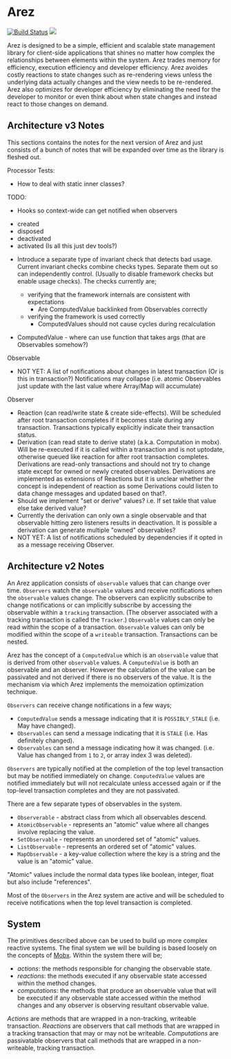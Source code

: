 # Arez

[![Build Status](https://secure.travis-ci.org/realityforge/arez.png?branch=master)](http://travis-ci.org/realityforge/arez)
[<img src="https://img.shields.io/maven-central/v/org.realityforge.arez/arez.svg?label=latest%20release"/>](http://search.maven.org/#search%7Cga%7C1%7Cg%3A%22org.realityforge.arez%22%20a%3A%22arez%22)

Arez is designed to be a simple, efficient and scalable state management library for client-side
applications that shines no matter how complex the relationships between elements within the system.
Arez trades memory for efficiency, execution efficiency and developer efficiency. Arez avoides costly
reactions to state changes such as re-rendering views unless the underlying data actually changes and
the view needs to be re-rendered. Arez also optimizes for developer efficiency by eliminating the need
for the developer to monitor or even think about when state changes and instead react to those changes
on demand. 

## Architecture v3 Notes

This sections contains the notes for the next version of Arez and just consists of a bunch of notes
that will be expanded over time as the library is fleshed out.

Processor Tests:
* How to deal with static inner classes?

TODO:
* Hooks so context-wide can get notified when observers
 - created
 - disposed
 - deactivated
 - activated
(Is all this just dev tools?)

* Introduce a separate type of invariant check that detects bad usage. Current invariant checks combine
  checks types. Separate them out so can independently control. (Usually to disable framework checks but
  enable usage checks). The checks currently are;
  - verifying that the framework internals are consistent with expectations
    - Are ComputedValue backlinked from Observables correctly
  - verifying the framework is used correctly
    - ComputedValues should not cause cycles during recalculation

* ComputedValue - where can use function that takes args (that are Observables somehow?)

Observable
* NOT YET: A list of notifications about changes in latest transaction (Or is this in
  transaction?) Notifications may collapse (i.e. atomic Observables just update with the
  last value where Array/Map will accumulate)

Observer
* Reaction (can read/write state & create side-effects). Will be scheduled after root transaction completes
  if it becomes stale during any transaction. Transactions typically explicitly indicate their transaction
  status.
* Derivation (can read state to derive state) (a.k.a. Computation in mobx). Will be re-executed if it is
  called within a transaction and is not uptodate, otherwise queued like reaction for after root
  transaction completes. Derivations are read-only transactions and should not try to change state except
  for owned or newly created observables. Derivations are implemented as extensions of Reactions but it is unclear
  whether the concept is independent of reaction as some Derivations could listen to data change messages and updated
  based on that?.
* Should we implement "set or derive" values? i.e. If set takle that value else take derived value?
* Currently the derivation can only own a single observable and that observable hitting zero listeners results
  in deactivation. It is possible a derivation can generate multiple "owned" observables?
* NOT YET: A list of notifications scheduled by dependencies if it opted in as a message receiving Observer. 


## Architecture v2 Notes

An Arez application consists of `observable` values that can change over time. `Observers` watch the
`observable` values and receive notifications when the `observable` values change. The observers can
explicitly subscribe to change notifications or can implicitly subscribe by accessing the observable
within a `tracking` transaction. (The observer associated with a tracking transaction is called the
`Tracker`.) `Observable` values can only be read within the scope of a transaction. `Observable` values
can only be modified within the scope of a `writeable` transaction. Transactions can be nested.

Arez has the concept of a `ComputedValue` which is an `observable` value that is derived from other
`observable` values. A `ComputedValue` is both an observable and an observer. However the calculation
of the value can be passivated and not derived if there is no observers of the value. It is the mechanism
via which Arez implements the memoization optimization technique.

`Observers` can receive change notifications in a few ways;

* `ComputedValue` sends a message indicating that it is `POSSIBLY_STALE` (i.e. May have changed).
* `Observables` can send a message indicating that it is `STALE` (i.e. Has definitely changed).
* `Observables` can send a message indicating how it was changed. (i.e. Value has changed from `1` to `2`, or array index 3 was deleted).

`Observers` are typically notified at the completion of the top level transaction but may be notified
immediately on change. `ComputedValue` values are notified immediately but will not recalculate unless
accessed again or if the top-level transaction completes and they are not passivated.

There are a few separate types of observables in the system.

* `Observerable` - abstract class from which all observables descend.
* `AtomicObservable` - represents an "atomic" value where all changes involve replacing the value.
* `SetObservable` - represents an unordered set of "atomic" values.
* `ListObservable` - represents an ordered set of "atomic" values.
* `MapObservable` - a key-value collection where the key is a string and the value is an "atomic" value.

"Atomic" values include the normal data types like boolean, integer, float but also include "references".

Most of the `Observers` in the Arez system are active and will be scheduled to receive notifications when
the top level transaction is completed.

## System

The primitives described above can be used to build up more complex reactive systems. The final system we
will be building is based loosely on the concepts of [Mobx](https://mobx.js.org/). Within the system there
will be;

* _actions_: the methods responsible for changing the observable state.
* _reactions_: the methods executed if any observable state accessed within the method changes.
* _computations_: the methods that produce an observable value that will be executed if any observable
  state accessed within the method changes and any observer is observing resultant observable value.

*Actions* are methods that are wrapped in a non-tracking, writeable transaction. *Reactions* are observers
that call methods that are wrapped in a tracking transaction that may or may not be writeable. *Computations*
are passivatable observers that call methods that are wrapped in a non-writeable, tracking transaction.

